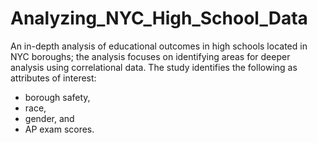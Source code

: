 # Analyzing_NYC_High_School_Data
An in-depth analysis of educational outcomes in high schools located in NYC boroughs; the analysis focuses on identifying areas for deeper analysis using correlational data.  The study identifies the following as attributes of interest: 
* borough safety, 
* race, 
* gender, and 
* AP exam scores.
